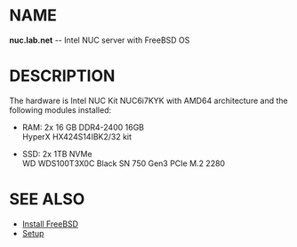 # NAME

**nuc.lab.net** -- Intel NUC server with FreeBSD OS


# DESCRIPTION

The hardware is Intel NUC Kit NUC6i7KYK with AMD64 architecture and the following
modules installed:

  * RAM: 2x 16 GB DDR4-2400 16GB  
    HyperX HX424S14IBK2/32 kit

  * SSD: 2x 1TB NVMe  
    WD WDS100T3X0C Black SN 750 Gen3 PCIe M.2 2280


# SEE ALSO

  * [Install FreeBSD](./doc/install.md)
  * [Setup](./doc/setup.md)
